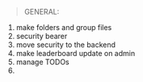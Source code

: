 >GENERAL:
1. make folders and group files
2. security bearer
3. move security to the backend
4. make leaderboard update on admin
6. manage TODOs
7. 

